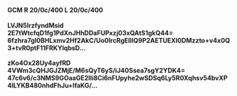 #### GCM R 20/0c/400 L 20/0c/400
**LVJN5IrzfyndMsid**<br/>**2E7tWtcfqD1fg1PdXnJHhDDaFUPxzj03xQAtS1gkQ44=**<br/>**6fzhra7gl0BHLxmv2Hf2AkC/Uo0lrcRgEIIlQ9P2AETUEXl0DMzzto+v4x0Q3+tvR0ptF11FRKYlqbsD...**<br/><br/>
**zKo4Ox28Uy4ayfRD**<br/>**4VWm3cQHJGJZMjE/M6sQyT6yS/iJ40Ssea7sgY2YDK4=**<br/>**47c6v6/c3NMS9GOaaGE2IIi8Ci6nFUpyhe2wSDSq6Ly5R0Xqhsv54bvXP4lLYKB480nhdFhJu+lfaKG/...**